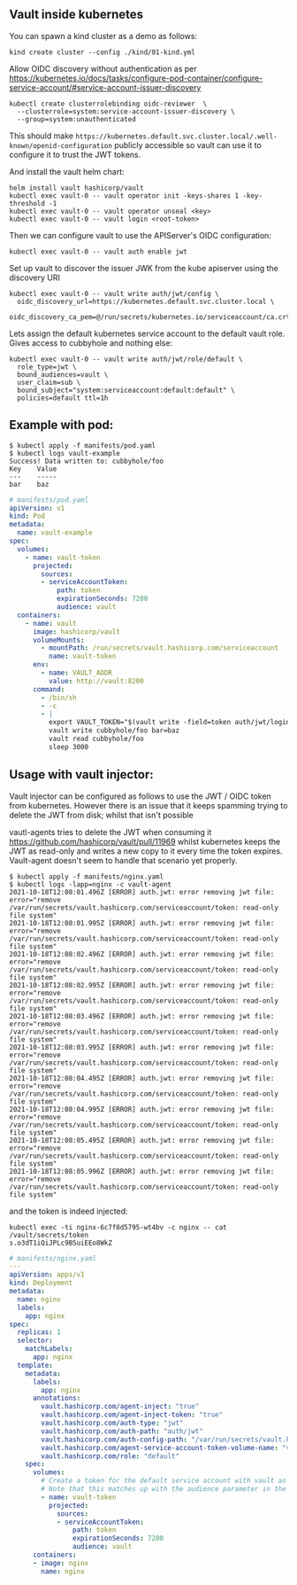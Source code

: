## Vault inside kubernetes

You can spawn a kind cluster as a demo as follows:
```
kind create cluster --config ./kind/01-kind.yml
```

Allow OIDC discovery without authentication as per https://kubernetes.io/docs/tasks/configure-pod-container/configure-service-account/#service-account-issuer-discovery
```
kubectl create clusterrolebinding oidc-reviewer  \
  --clusterrole=system:service-account-issuer-discovery \
  --group=system:unauthenticated
```

This should make
`https://kubernetes.default.svc.cluster.local/.well-known/openid-configuration`
publicly accessible so vault can use it to configure it to trust the JWT
tokens.


And install the vault helm chart:
```
helm install vault hashicorp/vault
kubectl exec vault-0 -- vault operator init -keys-shares 1 -key-threshold -1
kubectl exec vault-0 -- vault operator unseal <key>
kubectl exec vault-0 -- vault login <root-token>

```

Then we can configure vault to use the APIServer's OIDC configuration:

```
kubectl exec vault-0 -- vault auth enable jwt
```

Set up vault to discover the issuer JWK from the kube apiserver using the discovery URI
```
kubectl exec vault-0 -- vault write auth/jwt/config \
  oidc_discovery_url=https://kubernetes.default.svc.cluster.local \
  oidc_discovery_ca_pem=@/run/secrets/kubernetes.io/serviceaccount/ca.crt
```


Lets assign the default kubernetes service account to the default vault role.
Gives access to cubbyhole and nothing else:
```
kubectl exec vault-0 -- vault write auth/jwt/role/default \
  role_type=jwt \
  bound_audiences=vault \
  user_claim=sub \
  bound_subject="system:serviceaccount:default:default" \
  policies=default ttl=1h
```

## Example with pod:

```
$ kubectl apply -f manifests/pod.yaml
$ kubectl logs vault-example
Success! Data written to: cubbyhole/foo
Key    Value
---    -----
bar    baz
```

```yaml
# manifests/pod.yaml
apiVersion: v1
kind: Pod
metadata:
  name: vault-example
spec:
  volumes:
    - name: vault-token
      projected:
        sources:
        - serviceAccountToken:
            path: token
            expirationSeconds: 7200
            audience: vault
  containers:
    - name: vault
      image: hashicorp/vault
      volumeMounts:
        - mountPath: /run/secrets/vault.hashicorp.com/serviceaccount
          name: vault-token
      env:
        - name: VAULT_ADDR
          value: http://vault:8200
      command:
        - /bin/sh
        - -c
        - |
          export VAULT_TOKEN="$(vault write -field=token auth/jwt/login role=default jwt=@/run/secrets/vault.hashicorp.com/serviceaccount/token)"
          vault write cubbyhole/foo bar=baz
          vault read cubbyhole/foo
          sleep 3000
```



## Usage with vault injector:

Vault injector can be configured as follows to use the JWT / OIDC token from kubernetes.
However there is an issue that it keeps spamming trying to delete the JWT from disk; whilst that isn't possible

vautl-agents tries to delete the JWT when consuming it https://github.com/hashicorp/vault/pull/11969  whilst kubernetes keeps the JWT as read-only and writes a new copy to it every time the token expires. Vault-agent doesn't seem to handle that scenario yet properly.


```
$ kubectl apply -f manifests/nginx.yaml
$ kubectl logs -lapp=nginx -c vault-agent
2021-10-18T12:08:01.496Z [ERROR] auth.jwt: error removing jwt file: error="remove /var/run/secrets/vault.hashicorp.com/serviceaccount/token: read-only file system"
2021-10-18T12:08:01.995Z [ERROR] auth.jwt: error removing jwt file: error="remove /var/run/secrets/vault.hashicorp.com/serviceaccount/token: read-only file system"
2021-10-18T12:08:02.496Z [ERROR] auth.jwt: error removing jwt file: error="remove /var/run/secrets/vault.hashicorp.com/serviceaccount/token: read-only file system"
2021-10-18T12:08:02.995Z [ERROR] auth.jwt: error removing jwt file: error="remove /var/run/secrets/vault.hashicorp.com/serviceaccount/token: read-only file system"
2021-10-18T12:08:03.496Z [ERROR] auth.jwt: error removing jwt file: error="remove /var/run/secrets/vault.hashicorp.com/serviceaccount/token: read-only file system"
2021-10-18T12:08:03.995Z [ERROR] auth.jwt: error removing jwt file: error="remove /var/run/secrets/vault.hashicorp.com/serviceaccount/token: read-only file system"
2021-10-18T12:08:04.495Z [ERROR] auth.jwt: error removing jwt file: error="remove /var/run/secrets/vault.hashicorp.com/serviceaccount/token: read-only file system"
2021-10-18T12:08:04.995Z [ERROR] auth.jwt: error removing jwt file: error="remove /var/run/secrets/vault.hashicorp.com/serviceaccount/token: read-only file system"
2021-10-18T12:08:05.495Z [ERROR] auth.jwt: error removing jwt file: error="remove /var/run/secrets/vault.hashicorp.com/serviceaccount/token: read-only file system"
2021-10-18T12:08:05.996Z [ERROR] auth.jwt: error removing jwt file: error="remove /var/run/secrets/vault.hashicorp.com/serviceaccount/token: read-only file system"
```

and the token is indeed injected:
```
kubectl exec -ti nginx-6c7f8d5795-wt4bv -c nginx -- cat /vault/secrets/token
s.o3dT1iQiJPLc9BSuiEEo8WkZ
```

```yaml
# manifests/nginx.yaml
---
apiVersion: apps/v1
kind: Deployment
metadata:
  name: nginx
  labels:
    app: nginx
spec:
  replicas: 1
  selector:
    matchLabels:
      app: nginx
  template:
    metadata:
      labels:
        app: nginx
      annotations:
        vault.hashicorp.com/agent-inject: "true"
        vault.hashicorp.com/agent-inject-token: "true"
        vault.hashicorp.com/auth-type: "jwt"
        vault.hashicorp.com/auth-path: "auth/jwt"
        vault.hashicorp.com/auth-config-path: "/var/run/secrets/vault.hashicorp.com/serviceaccount/token"
        vault.hashicorp.com/agent-service-account-token-volume-name: "vault-token"
        vault.hashicorp.com/role: "default"
    spec:
      volumes:
        # Create a token for the default service account with vault as an audience.
        # Note that this matches up with the audience parameter in the jwt auth role config
        - name: vault-token
          projected:
            sources:
            - serviceAccountToken:
                path: token
                expirationSeconds: 7200
                audience: vault
      containers:
      - image: nginx
        name: nginx
```


